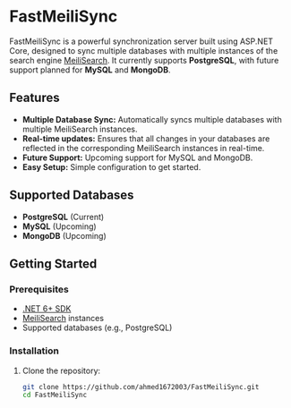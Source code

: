 # FastMeiliSync

FastMeiliSync is a powerful synchronization server built using ASP.NET Core, designed to sync multiple databases with multiple instances of the search engine [MeiliSearch](https://www.meilisearch.com/). It currently supports **PostgreSQL**, with future support planned for **MySQL** and **MongoDB**.

## Features
- **Multiple Database Sync:** Automatically syncs multiple databases with multiple MeiliSearch instances.
- **Real-time updates:** Ensures that all changes in your databases are reflected in the corresponding MeiliSearch instances in real-time.
- **Future Support:** Upcoming support for MySQL and MongoDB.
- **Easy Setup:** Simple configuration to get started.

## Supported Databases
- **PostgreSQL** (Current)
- **MySQL** (Upcoming)
- **MongoDB** (Upcoming)

## Getting Started

### Prerequisites
- [.NET 6+ SDK](https://dotnet.microsoft.com/download/dotnet)
- [MeiliSearch](https://www.meilisearch.com/) instances
- Supported databases (e.g., PostgreSQL)

### Installation

1. Clone the repository:
   ```bash
   git clone https://github.com/ahmed1672003/FastMeiliSync.git
   cd FastMeiliSync
